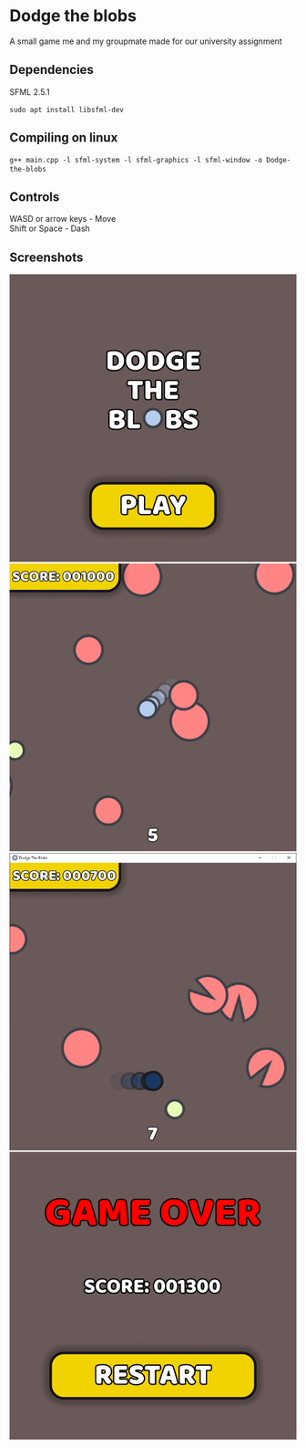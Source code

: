 # Dodge the blobs
A small game me and my groupmate made for our university assignment

## Dependencies
SFML 2.5.1
```
sudo apt install libsfml-dev
```

## Compiling on linux
```
g++ main.cpp -l sfml-system -l sfml-graphics -l sfml-window -o Dodge-the-blobs
```

## Controls
WASD or arrow keys - Move <br>
Shift or Space - Dash

## Screenshots
![](Screenshots/Menu.png)
![](Screenshots/Gameplay-1.png)
![](Screenshots/Gameplay-2.png)
![](Screenshots/Gameover.png)

